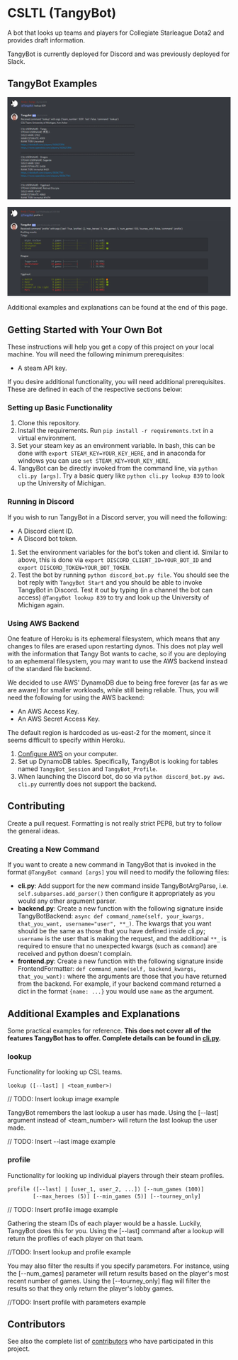# CSLTL (TangyBot)

A bot that looks up teams and players for Collegiate Starleague Dota2 and provides draft information.

TangyBot is currently deployed for Discord and was previously deployed for Slack.

## TangyBot Examples

![Example 1](example_images/ex1.PNG)

![Example 2](example_images/ex2.PNG)

Additional examples and explanations can be found at the end of this page.

## Getting Started with Your Own Bot

These instructions will help you get a copy of this project on your local machine. You will need the following minimum prerequisites:

* A steam API key.

If you desire additional functionality, you will need additional prerequisites. These are defined in each of the respective sections below:

### Setting up Basic Functionality

1. Clone this repository.
2. Install the requirements. Run `pip install -r requirements.txt` in a virtual environment.
3. Set your steam key as an environment variable. In bash, this can be done with `export STEAM_KEY=YOUR_KEY_HERE`, and in anaconda for windows you can use `set STEAM_KEY=YOUR_KEY_HERE`.
4. TangyBot can be directly invoked from the command line, via `python cli.py [args]`. Try a basic query like `python cli.py lookup 839` to look up the University of Michigan.

### Running in Discord

If you wish to run TangyBot in a Discord server, you will need the following:

* A Discord client ID.
* A Discord bot token.

1. Set the environment variables for the bot's token and client id. Similar to above, this is done via `export DISCORD_CLIENT_ID=YOUR_BOT_ID` and `export DISCORD_TOKEN=YOUR_BOT_TOKEN`.
2. Test the bot by running `python discord_bot.py file`. You should see the bot reply with `TangyBot Start` and you should be able to invoke TangyBot in Discord. Test it out by typing (in a channel the bot can access) `@TangyBot lookup 839` to try and look up the University of Michigan again.

### Using AWS Backend

One feature of Heroku is its ephemeral filesystem, which means that any changes to files are erased upon restarting dynos. This does not play well with the information that Tangy Bot wants to cache, so if you are deploying to an ephemeral filesystem, you may want to use the AWS backend instead of the standard file backend.

We decided to use AWS' DynamoDB due to being free forever (as far as we are aware) for smaller workloads, while still being reliable. Thus, you will need the following for using the AWS backend:

* An AWS Access Key.
* An AWS Secret Access Key.

The default region is hardcoded as us-east-2 for the moment, since it seems difficult to specify within Heroku.

1. [Configure AWS](https://docs.aws.amazon.com/cli/latest/userguide/cli-chap-configure.html) on your computer.
2. Set up DynamoDB tables. Specifically, TangyBot is looking for tables named `TangyBot_Session` and `TangyBot_Profile`.
3. When launching the Discord bot, do so via `python discord_bot.py aws`. `cli.py` currently does not support the backend.

## Contributing

Create a pull request. Formatting is not really strict PEP8, but try to follow the general ideas.

### Creating a New Command

If you want to create a new command in TangyBot that is invoked in the format `@TangyBot command [args]` you will need to modify the following files:

* **cli.py**: Add support for the new command inside TangyBotArgParse, i.e. `self.subparses.add_parser()` then configure it appropriately as you would any other argument parser.
* **backend.py**: Create a new function with the following signature inside TangyBotBackend: `async def command_name(self, your_kwargs, that_you_want, username="user", **_)`. The kwargs that you want should be the same as those that you have defined inside cli.py; `username` is the user that is making the request, and the additional `**_` is required to ensure that no unexpected kwargs (such as `command`) are received and python doesn't complain.
* **frontend.py**: Create a new function with the following signature inside FrontendFormatter: `def command_name(self, backend_kwargs, that_you_want):` where the arguments are those that you have returned from the backend. For example, if your backend command returned a dict in the format `{name: ...}` you would use `name` as the argument.

## Additional Examples and Explanations

Some practical examples for reference. **This does not cover all of the features TangyBot has to offer. Complete details can be found in [cli.py](https://github.com/boboququ/CSLTL/blob/master/cli.py).**

### lookup

Functionality for looking up CSL teams.

```
lookup ([--last] | <team_number>)
```

// TODO: Insert lookup image example

TangyBot remembers the last lookup a user has made. Using the [--last] argument instead of <team_number> will return the last lookup the user made.

// TODO: Insert --last image example

### profile

Functionality for looking up individual players through their steam profiles.

```
profile ([--last] | [user_1, user_2, ...]) [--num_games (100)]
        [--max_heroes (5)] [--min_games (5)] [--tourney_only]
```

// TODO: Insert profile image example

Gathering the steam IDs of each player would be a hassle. Luckily, TangyBot does this for you. Using the [--last] command after a lookup will return the profiles of each player on that team.

//TODO: Insert lookup and profile example

You may also filter the results if you specify parameters. For instance, using the [--num_games] parameter will return results based on the player's most recent number of games. Using the [--tourney_only] flag will filter the results so that they only return the player's lobby games.

//TODO: Insert profile with parameters example


## Contributors

See also the complete list of [contributors](https://github.com/boboququ/CSLTL/graphs/contributors) who have participated in this project.

